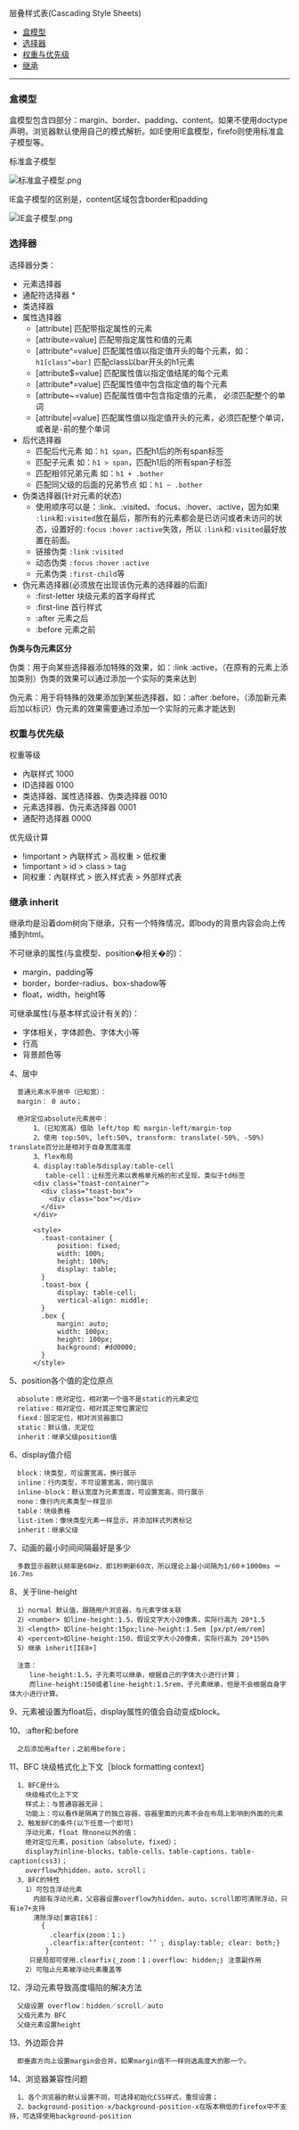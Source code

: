 层叠样式表(Cascading Style Sheets)

- [盒模型](#boxmodel)
- [选择器](#selector)
- [权重与优先级](#weight)
- [继承](#inherit)

----------

### <a name="boxmodel"></a>盒模型

盒模型包含四部分：margin、border、padding、content。如果不使用doctype声明，浏览器默认使用自己的模式解析。如IE使用IE盒模型，firefo则使用标准盒子模型等。

标准盒子模型

![标准盒子模型.png][image1]

IE盒子模型的区别是，content区域包含border和padding

![IE盒子模型.png][image2]


### <a name="selector"></a>选择器
选择器分类：

- 元素选择器
- 通配符选择器 *
- 类选择器
- 属性选择器
    - [attribute] 匹配带指定属性的元素
    - [attribute=value] 匹配带指定属性和值的元素
    - [attribute^=value] 匹配属性值以指定值开头的每个元素，如：`h1[class^=bar]` 匹配class以bar开头的h1元素
    - [attribute$=value] 匹配属性值以指定值结尾的每个元素
    - [attribute*=value] 匹配属性值中包含指定值的每个元素
    - [attribute~=value] 匹配属性值中包含指定值的元素， 必须匹配整个的单词
    - [attribute|=value] 匹配属性值以指定值开头的元素，必须匹配整个单词，或者是`-`前的整个单词
- 后代选择器
    - 匹配后代元素 如：`h1 span`，匹配h1后的所有span标签
    - 匹配子元素 如：`h1 > span`，匹配h1后的所有span子标签
    - 匹配相邻兄弟元素 如：`h1 + .bother`
    - 匹配同父级的后面的兄弟节点 如：`h1 ~ .bother`
- 伪类选择器(针对元素的状态)
    - 使用顺序可以是：:link、:visited、:focus、:hover、:active，因为如果 `:link`和`:visited`放在最后，那所有的元素都会是已访问或者未访问的状态，设置好的`:focus` `:hover` `:active`失效，所以 `:link`和`:visited`最好放置在前面。
    - 链接伪类 `:link` `:visited`
    - 动态伪类 `:focus` `:hover` `:active`
    - 元素伪类 `:first-child`等
- 伪元素选择器(必须放在出现该伪元素的选择器的后面)
    - :first-letter 块级元素的首字母样式
    - :first-line 首行样式
    - :after 元素之后
    - :before 元素之前

**伪类与伪元素区分**

伪类：用于向某些选择器添加特殊的效果，如：:link :active，（在原有的元素上添加类别）伪类的效果可以通过添加一个实际的类来达到

伪元素：用于将特殊的效果添加到某些选择器，如：:after :before，（添加新元素后加以标识）伪元素的效果需要通过添加一个实际的元素才能达到 

### <a name="weight"></a>权重与优先级
权重等级

 - 內联样式 1000
 - ID选择器 0100
 - 类选择器、属性选择器、伪类选择器 0010
 - 元素选择器、伪元素选择器 0001
 - 通配符选择器 0000


优先级计算

 - !important > 內联样式 > 高权重 > 低权重
 - !important > id > class > tag
 - 同权重：內联样式 > 嵌入样式表 > 外部样式表

 
### <a name="inherit"></a>继承 inherit
继承均是沿着dom树向下继承，只有一个特殊情况，即body的背景内容会向上传播到html。

不可继承的属性(与盒模型、position�相关�的)：
 - margin，padding等
 - border，border-radius、box-shadow等
 - float，width，height等

可继承属性(与基本样式设计有关的)：
 - 字体相关，字体颜色、字体大小等
 - 行高
 - 背景颜色等


4、居中
```
  普通元素水平居中（已知宽）：
  margin： 0 auto；
  
  绝对定位absolute元素居中：
      1、（已知宽高）借助 left/top 和 margin-left/margin-top
      2、使用 top:50%, left:50%, transform: translate(-50%, -50%)  translate百分比是相对于自身宽度高度
      3、flex布局
      4、display:table与display:table-cell
         table-cell：让标签元素以表格单元格的形式呈现，类似于td标签
      <div class="toast-container">
        <div class="toast-box">
          <div class="box"></div>
        </div>
      </div>

      <style>
        .toast-container {
            position: fixed;
            width: 100%;
            height: 100%;
            display: table;
        }
        .toast-box {
            display: table-cell;
            vertical-align: middle;
        }
        .box {
            margin: auto;
            width: 100px;
            height: 100px;
            background: #dd0000;
        }
      </style>
```
5、position各个值的定位原点
```
  absolute：绝对定位，相对第一个值不是static的元素定位
  relative：相对定位，相对其正常位置定位
  fiexd：固定定位，相对浏览器窗口
  static：默认值，无定位
  inherit：继承父级position值
```
6、display值介绍
```
  block：块类型，可设置宽高，换行展示
  inline：行内类型，不可设置宽高，同行展示
  inline-block：默认宽度为元素宽度，可设置宽高，同行展示
  none：像行内元素类型一样显示
  table：块级表格
  list-item：像块类型元素一样显示，并添加样式列表标记
  inherit：继承父级
```
7、动画的最小时间间隔最好是多少
```
  多数显示器默认频率是60Hz，即1秒刷新60次，所以理论上最小间隔为1/60＊1000ms ＝ 16.7ms
```
8、关于line-height
```
  1）normal 默认值，跟随用户浏览器，与元素字体关联
  2）<number> 如line-height:1.5，假设文字大小20像素，实际行高为 20*1.5
  3）<length> 如line-height:15px;line-height:1.5em [px/pt/em/rem]
  4）<percent>如line-height:150，假设文字大小20像素，实际行高为 20*150%
  5）继承 inherit[IE8+]
  
  注意：
     line-height:1.5，子元素可以继承，根据自己的字体大小进行计算；
     而line-height:150或者line-height:1.5rem，子元素继承，但是不会根据自身字体大小进行计算。 
```
9、元素被设置为float后，display属性的值会自动变成block。

10、:after和:before
```
  之后添加用after；之前用before；
```
11、BFC 块级格式化上下文［block formatting context］
```
  1、BFC是什么
    块级格式化上下文
    样式上：与普通容器无异；
    功能上：可以看作是隔离了的独立容器，容器里面的元素不会在布局上影响到外面的元素
  2、触发BFC的条件(以下任意一个即可)
    浮动元素，float 除none以外的值；
    绝对定位元素，position（absolute，fixed）；
    display为inline-blocks，table-cells，table-captions，table-caption(css3)；
    overflow为hidden，auto，scroll；
  3、BFC的特性
    1）可包含浮动元素
      内部有浮动元素，父容器设置overflow为hidden，auto，scroll即可清除浮动，只有ie7+支持
      清除浮动[兼容IE6]：
        {
          .clearfix｛zoom：1；｝
          .clearfix:after{content: ‘’ ; display:table; clear: both;}
         }
     只是局部可使用.clearfix｛_zoom：1；overflow: hidden;｝ 注意副作用
    2）可阻止元素被浮动元素覆盖等
```
12、浮动元素导致高度塌陷的解决方法
```
  父级设置 overflow：hidden／scroll／auto
  父级元素为 BFC
  父级元素设置height
```
13、外边距合并
```
  即垂直方向上设置margin会合并，如果margin值不一样则选高度大的那一个。
```
14、浏览器兼容性问题
```
  1、各个浏览器的默认设置不同，可选择初始化CSS样式，重现设置；
  2、background-position-x/background-position-x在版本稍低的firefox中不支持，可选择使用background-position
```

[image1]: ../assets/1500315-3deb84742151e74d.png
[image2]: ../assets/1500315-74686c292b221f54.png

